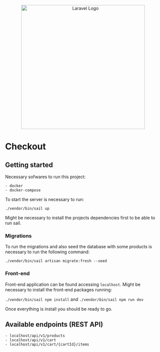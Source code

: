 <p align="center"><a href="https://laravel.com" target="_blank"><img src="https://raw.githubusercontent.com/laravel/art/master/logo-lockup/5%20SVG/2%20CMYK/1%20Full%20Color/laravel-logolockup-cmyk-red.svg" width="400" alt="Laravel Logo"></a></p>

# Checkout

## Getting started
Necessary sofwares to run this project:

    - docker
    - docker-compose

To start the server is necessary to run:

``./vendor/bin/sail up``

Might be necessary to install the projects dependencies first to be able to run sail.

### Migrations

To run the migrations and also seed the database with some products is necessary to run the following command:

``./vendor/bin/sail artisan migrate:fresh --seed``

### Front-end

Front-end application can be found accessing `localhost`. Might be necessary to install the front-end packages running:

``./vendor/bin/sail npm install`` and ``./vendor/bin/sail npm run dev``

Once everything is install you should be ready to go.

## Available endpoints (REST API)

    - localhost/api/v1/products
    - localhost/api/v1/cart
    - localhost/api/v1/cart/{cartId}/items
